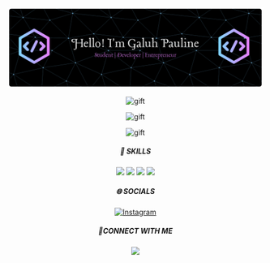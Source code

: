 ![Galuh pauline](img/github-header-banner%20(7).png)

<div style="text-align:center;">

![gift](https://media.giphy.com/media/v1.Y2lkPTc5MGI3NjExMnNjdTVuaG5xaDIwdzJ5a2t3b3oxYnpkMWx0aWp0ZHcxczFvYmw2OSZlcD12MV9naWZzX3NlYXJjaCZjdD1n/hVEBWRInEvNOEVS18i/giphy.gif)

![gift](https://media1.giphy.com/media/v1.Y2lkPTc5MGI3NjExMmdwbDVwd3BreGNycXZzbGR5NHVnNXltbDdrdG1ib2s0MDNweGZlcSZlcD12MV9pbnRlcm5hbF9naWZfYnlfaWQmY3Q9Zw/dDwicM3uFUqfC/giphy.gif)

![gift](https://media2.giphy.com/media/v1.Y2lkPTc5MGI3NjExd2lsOWxhazk4b2M4MjFiYmx0b3RlZWsyaGZsODczcHhleWFqZTJyOSZlcD12MV9pbnRlcm5hbF9naWZfYnlfaWQmY3Q9Zw/3oriNVDssjmXssUk1O/giphy.gif)

</div>



<div style="text-align:center;">

##### 🌟 SKILLS
<img src="https://img.shields.io/badge/C%2B%2B-00599C?style=for-the-badge&logo=c%2B%2B&logoColor=white">

<img src="https://img.shields.io/badge/HTML5-E34F26?style=for-the-badge&logo=html5&logoColor=white">

<img src="https://img.shields.io/badge/PostgreSQL-green?style=for-the-badge">

<img src="https://img.shields.io/badge/Adobe%20Illustrator-FF9A00?style=for-the-badge&logo=adobe%20illustrator&logoColor=white">


##### 🌐 SOCIALS

[![Instagram](https://img.shields.io/badge/Instagram-E4405F?style=for-the-badge&logo=instagram&logoColor=white)](https://www.instagram.com/gpaulngrh/?utm_source=qr&r=nametag)



##### 🤝CONNECT WITH ME

[<img src="https://img.shields.io/badge/WhatsApp-25D366?style=for-the-badge&logo=WhatsApp&logoColor=white">](https://wa.me/6282320084121)

</div>















